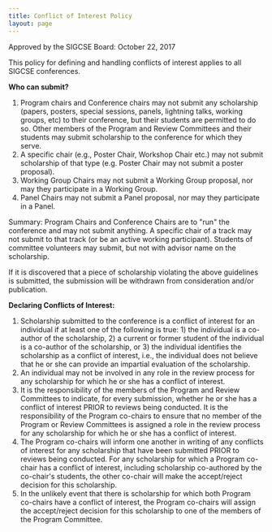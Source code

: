 ```yaml
---
title: Conflict of Interest Policy
layout: page
---
```


Approved by the SIGCSE Board: October 22, 2017

This policy for defining and handling conflicts of interest applies to
all SIGCSE conferences.

**Who can submit?**

1.  Program chairs and Conference chairs may not submit any scholarship
    (papers, posters, special sessions, panels, lightning talks, working
    groups, etc) to their conference, but their students are permitted
    to do so. Other members of the Program and Review Committees and
    their students may submit scholarship to the conference for which
    they serve.
2.  A specific chair (e.g., Poster Chair, Workshop Chair etc.) may not
    submit scholarship of that type (e.g. Poster Chair may not submit a
    poster proposal).
3.  Working Group Chairs may not submit a Working Group proposal, nor
    may they participate in a Working Group.
4.  Panel Chairs may not submit a Panel proposal, nor may they
    participate in a Panel.

Summary: Program Chairs and Conference Chairs are to "run" the
conference and may not submit anything. A specific chair of a track may
not submit to that track (or be an active working participant). Students
of committee volunteers may submit, but not with advisor name on the
scholarship.

If it is discovered that a piece of scholarship violating the above
guidelines is submitted, the submission will be withdrawn from
consideration and/or publication.

**Declaring Conflicts of Interest:**

1.  Scholarship submitted to the conference is a conflict of interest
    for an individual if at least one of the following is true: 1) the
    individual is a co-author of the scholarship, 2) a current or former
    student of the individual is a co-author of the scholarship, or 3)
    the individual identifies the scholarship as a conflict of interest,
    i.e., the individual does not believe that he or she can provide an
    impartial evaluation of the scholarship.
2.  An individual may not be involved in any role in the review process
    for any scholarship for which he or she has a conflict of interest.
3.  It is the responsibility of the members of the Program and Review
    Committees to indicate, for every submission, whether he or she has
    a conflict of interest PRIOR to reviews being conducted. It is the
    responsibility of the Program co-chairs to ensure that no member of
    the Program or Review Committees is assigned a role in the review
    process for any scholarship for which he or she has a conflict of
    interest.
4.  The Program co-chairs will inform one another in writing of any
    conflicts of interest for any scholarship that have been submitted
    PRIOR to reviews being conducted. For any scholarship for which a
    Program co-chair has a conflict of interest, including scholarship
    co-authored by the co-chair's students, the other co-chair will make
    the accept/reject decision for this scholarship.
5.  In the unlikely event that there is scholarship for which both
    Program co-chairs have a conflict of interest, the Program co-chairs
    will assign the accept/reject decision for this scholarship to one
    of the members of the Program Committee.
